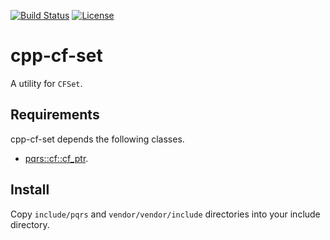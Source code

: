 [![Build Status](https://github.com/pqrs-org/cpp-cf-set/workflows/CI/badge.svg)](https://github.com/pqrs-org/cpp-cf-set/actions)
[![License](https://img.shields.io/badge/license-Boost%20Software%20License-blue.svg)](https://github.com/pqrs-org/cpp-cf-set/blob/main/LICENSE.md)

# cpp-cf-set

A utility for `CFSet`.

## Requirements

cpp-cf-set depends the following classes.

* [pqrs::cf::cf_ptr](https://github.com/pqrs-org/cpp-cf-cf_ptr).

## Install

Copy `include/pqrs` and `vendor/vendor/include` directories into your include directory.
